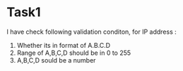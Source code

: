 # Task1
I have check following validation conditon, for IP address :

1) Whether its in format of A.B.C.D
2) Range of A,B,C,D should be in 0 to 255
3) A,B,C,D sould be a number

